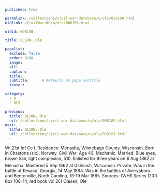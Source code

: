 ```yaml
---
published: true

permalink: /collections/civil-war-database/o/ols/008190.html
oldlink: /CivilWar/db/o/ols/008190.html

oldid: 008190

title: OLSON, Ole

pagelist:
  exclude: false
  order: 8190
  image: 
  alt:
  caption:
  title:
  subtitle:      # Defaults to page subtitle
  teaser:

category: 
  - O 
  - OLS

previous:
  title: OLSON, Ole
  url: /collections/civil-war-database/o/ols/008189.html  
next:
  title: OLSON, Ole
  url: /collections/civil-war-database/o/ols/008191.html   
---
```

WI 21st Inf Co I. Residence: Menasha, Winnebago County, Wisconsin. Born in Chastona (sic), Norway. Civil War: Age 40. Mechanic. Married. Blue eyes, brown hair, light complexion, 5&#146;10&#148;. Enlisted for three years on 6 Aug 1862 at Menasha. Mustered 5 Sep 1862 at Oshkosh, Wisconsin. Private. Was in the battle of Resaca, Georgia, 14 May 1864. Was in the battles of Averysboro and Bentonville, North Carolina, 16-19 Mar 1865. Sources: (WHS Series 1200 box 106-14; red book vol 26) &#147;Olesen, Ole&#148;